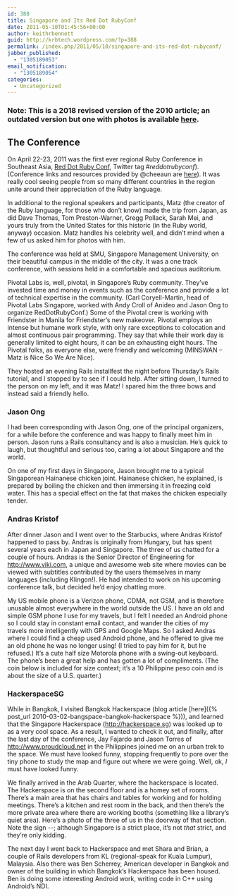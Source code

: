 ```yaml
---
id: 388
title: Singapore and Its Red Dot RubyConf
date: 2011-05-10T01:45:56+00:00
author: keithrbennett
guid: http://krbtech.wordpress.com/?p=388
permalink: /index.php/2011/05/10/singapore-and-its-red-dot-rubyconf/
jabber_published:
  - "1305189053"
email_notification:
  - "1305189054"
categories:
  - Uncategorized
---
```


### Note: This is a 2018 revised version of the 2010 article; an outdated version but one with photos is available [here](https://krbtech.wordpress.com/2011/05/10/singapore-and-its-red-dot-rubyconf/).

## The Conference

On April 22-23, 2011 was the first ever regional Ruby Conference in Southeast Asia, [Red Dot Ruby Conf](http://reddotrubyconf.com), Twitter tag #_reddotrubyconf_). (Conference links and resources provided by @cheeaun are [here](https://docs.google.com/document/pub?id=1aWZqJVeTk1T7Ll2SeHchKM8X8Dj7L3kXkWMXb4lBPys&pli=1 "RedDotRubyConf Links")). It was really cool seeing people from so many different countries in the region unite around their appreciation of the Ruby language.

In additional to the regional speakers and participants, Matz (the creator of the Ruby language, for those who don&#8217;t know) made the trip from Japan, as did Dave Thomas, Tom Preston-Warner, Gregg Pollack, Sarah Mei, and yours truly from the United States for this historic (in the Ruby world, anyway) occasion. Matz handles his celebrity well, and didn&#8217;t mind when a few of us asked him for photos with him.
            
The conference was held at SMU, Singapore Management University, on their beautiful campus in the middle of the city. It was a one track conference, with sessions held in a comfortable and spacious auditorium.
            
Pivotal Labs is, well, pivotal, in Singapore&#8217;s Ruby community. They&#8217;ve invested time and money in events such as the conference and provide a lot of technical expertise in the community. (Carl Coryell-Martin, head of Pivotal Labs Singapore, worked with Andy Croll of Anideo and Jason Ong to organize RedDotRubyConf.) Some of the Pivotal crew is working with Friendster in Manila for Friendster&#8217;s new makeover. Pivotal employs an intense but humane work style, with only rare exceptions to colocation and almost continuous pair programming. They say that while their work day is generally limited to eight hours, it can be an exhausting eight hours. The Pivotal folks, as everyone else, were friendly and welcoming (MINSWAN &#8211; Matz is Nice So We Are Nice).

They hosted an evening Rails installfest the night before Thursday&#8217;s Rails tutorial, and I stopped by to see if I could help. After sitting down, I turned to the person on my left, and it was Matz! I spared him the three bows and instead said a friendly hello.

### Jason Ong

I had been corresponding with Jason Ong, one of the principal organizers, for a while before the conference and was happy to finally meet him in person. Jason runs a Rails consultancy and is also a musician. He&#8217;s quick to laugh, but thoughtful and serious too, caring a lot about Singapore and the world.

On one of my first days in Singapore, Jason brought me to a typical Singaporean Hainanese chicken joint. Hainanese chicken, he explained, is prepared by boiling the chicken and then immersing it in freezing cold water. This has a special effect on the fat that makes the chicken especially tender.

### Andras Kristof

After dinner Jason and I went over to the Starbucks, where Andras Kristof happened to pass by. Andras is originally from Hungary, but has spent several years each in Japan and Singapore. The three of us chatted for a couple of hours. Andras is the Senior Director of Engineering for <a title="http://www.viki.com" href="http://www.viki.com">http://www.viki.com</a>, a unique and awesome web site where movies can be viewed with subtitles contributed by the users themselves in many languages (including Klingon!). He had intended to work on his upcoming conference talk, but decided he&#8217;d enjoy chatting more.

My US mobile phone is a Verizon phone, CDMA, not GSM, and is therefore unusable almost everywhere in the world outside the US. I have an old and simple GSM phone I use for my travels, but I felt I needed an Android phone so I could stay in constant email contact, and wander the cities of my travels more intelligently with GPS and Google Maps. So I asked Andras where I could find a cheap used Android phone, and he offered to give me an old phone he was no longer using! (I tried to pay him for it, but he refused.) It&#8217;s a cute half size Motorola phone with a swing-out keyboard. The phone&#8217;s been a great help and has gotten a lot of compliments. (The coin below is included for size context; it&#8217;s a 10 Philippine peso coin and is about the size of a U.S. quarter.)
            
### HackerspaceSG

While in Bangkok, I visited Bangkok Hackerspace (blog article [here]({% post_url 2010-03-02-bangspace-bangkok-hackerspace %})), and learned that the Singapore Hackerspace (<a title="http://hackerspace.sg" href="http://hackerspace.sg">http://hackerspace.sg</a>) was looked up to as a very cool space. As a result, I wanted to check it out, and finally, after the last day of the conference, Jay Fajardo and Jason Torres of <a title="http://www.proudcloud.net" href="http://www.proudcloud.net">http://www.proudcloud.net</a> in the Philippines joined me on an urban trek to the space. We must have looked funny, stopping frequently to pore over the tiny phone to study the map and figure out where we were going. Well, ok, <em>I</em> must have looked funny.

We finally arrived in the Arab Quarter, where the hackerspace is located. The Hackerspace is on the second floor and is a homey set of rooms. There&#8217;s a main area that has chairs and tables for working and for holding meetings. There&#8217;s a kitchen and rest room in the back, and then there&#8217;s the more private area where there are working booths (something like a library&#8217;s quiet area). Here&#8217;s a photo of the three of us in the doorway of that section. Note the sign --; although Singapore is a strict place, it&#8217;s not *that* strict, and they&#8217;re only kidding.

The next day I went back to Hackerspace and met Shara and Brian, a couple of Rails developers from KL (regional-speak for Kuala Lumpur), Malaysia. Also there was Ben Scherrey, American developer in Bangkok and owner of the building in which Bangkok&#8217;s Hackerspace has been housed. Ben is doing some interesting Android work, writing code in C++ using Android&#8217;s NDI.
